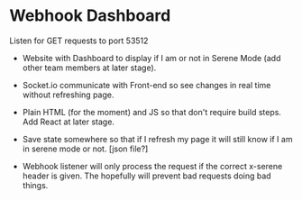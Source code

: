 # Webhook Dashboard

Listen for GET requests to port 53512

- Website with Dashboard to display if I am or not in Serene Mode (add other team members at later stage).

- Socket.io communicate with Front-end so see changes in real time without refreshing page.

- Plain HTML (for the moment) and JS so that don't require build steps. Add React at later stage.

- Save state somewhere so that if I refresh my page it will still know if I am in serene mode or not. [json file?]

- Webhook listener will only process the request if the correct x-serene header is given. The hopefully will prevent bad requests doing bad things.

